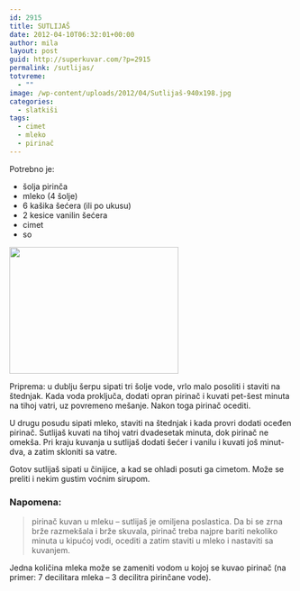 ```yaml
---
id: 2915
title: SUTLIJAŠ
date: 2012-04-10T06:32:01+00:00
author: mila
layout: post
guid: http://superkuvar.com/?p=2915
permalink: /sutlijas/
totvreme:
  - ""
image: /wp-content/uploads/2012/04/Sutlijaš-940x198.jpg
categories:
  - slatkiši
tags:
  - cimet
  - mleko
  - pirinač
---
```

Potrebno je:

  * šolja pirinča
  * mleko (4 šolje)
  * 6 kašika šećera (ili po ukusu)
  * 2 kesice vanilin šećera
  * cimet
  * so

<img class="alignnone size-medium wp-image-2916" title="Sutlijaš" src="/wp-content/uploads/2012/04/Sutlijaš-300x225.jpg" alt="" width="300" height="225" /> 

Priprema: u dublju šerpu sipati tri šolje vode, vrlo malo posoliti i staviti na štednjak. Kada voda proključa, dodati opran pirinač i kuvati pet-šest minuta na tihoj vatri, uz povremeno mešanje. Nakon toga pirinač ocediti.

U drugu posudu sipati mleko, staviti na štednjak i kada provri dodati oceđen pirinač. Sutlijaš kuvati na tihoj vatri dvadesetak minuta, dok pirinač ne omekša. Pri kraju kuvanja u sutlijaš dodati šećer i vanilu i kuvati još minut-dva, a zatim skloniti sa vatre.

Gotov sutlijaš sipati u činijice, a kad se ohladi posuti ga cimetom. Može se preliti i nekim gustim voćnim sirupom.

### Napomena:
> pirinač kuvan u mleku &#8211; sutlijaš je omiljena poslastica. Da bi se zrna brže razmekšala i brže skuvala, pirinač treba najpre bariti nekoliko minuta u kipućoj vodi, ocediti a zatim staviti u mleko i nastaviti sa kuvanjem.

Jedna količina mleka može se zameniti vodom u kojoj se kuvao pirinač (na primer: 7 decilitara mleka &#8211; 3 decilitra pirinčane vode).
